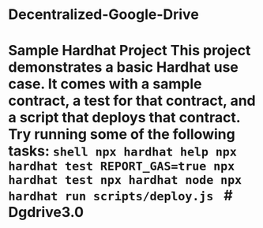 # Decentralized-Google-Drive

# Sample Hardhat Project This project demonstrates a basic Hardhat use case. It comes with a sample contract, a test for that contract, and a script that deploys that contract. Try running some of the following tasks: ```shell npx hardhat help npx hardhat test REPORT_GAS=true npx hardhat test npx hardhat node npx hardhat run scripts/deploy.js ``` # Dgdrive3.0
